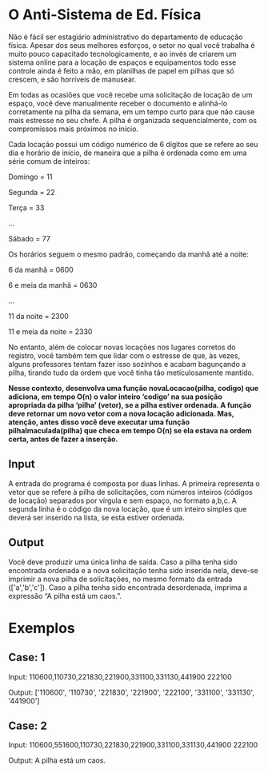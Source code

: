 # O Anti-Sistema de Ed. Física

Não é fácil ser estagiário administrativo do departamento de educação física. Apesar dos seus melhores esforços, o setor no qual você trabalha é muito pouco capacitado tecnologicamente, e ao invés de criarem um sistema online para a locação de espaços e equipamentos todo esse controle ainda é feito a mão, em planilhas de papel em pilhas que só crescem, e são horríveis de manusear.

Em todas as ocasiões que você recebe uma solicitação de locação de um espaço, você deve manualmente receber o documento e alinhá-lo corretamente na pilha da semana, em um tempo curto para que não cause mais estresse no seu chefe. A pilha é organizada sequencialmente, com os compromissos mais próximos no início.

Cada locação possui um código numérico de 6 dígitos que se refere ao seu dia e horário de início, de maneira que a pilha é ordenada como em uma série comum de inteiros:

Domingo = 11

Segunda = 22

Terça = 33

…

Sábado = 77

Os horários seguem o mesmo padrão, começando da manhã até a noite:

6 da manhã = 0600

6 e meia da manhã = 0630

…

11 da noite = 2300

11 e meia da noite = 2330

No entanto, além de colocar novas locações nos lugares corretos do registro, você também tem que lidar com o estresse de que, às vezes, alguns professores tentam fazer isso sozinhos e acabam bagunçando a pilha, tirando tudo da ordem que você tinha tão meticulosamente mantido.

**Nesse contexto, desenvolva uma função novaLocacao(pilha, codigo) que adiciona, em tempo O(n) o valor inteiro ‘codigo’ na sua posição apropriada da pilha ‘pilha’ (vetor), se a pilha estiver ordenada. A função deve retornar um novo vetor com a nova locação adicionada. Mas, atenção, antes disso você deve executar uma função pilhaImaculada(pilha) que checa em tempo O(n) se ela estava na ordem certa, antes de fazer a inserção.**

## Input

A entrada do programa é composta por duas linhas. A primeira representa o vetor que se refere à pilha de solicitações, com números inteiros (códigos de locação) separados por vírgula e sem espaço, no formato a,b,c. A segunda linha é o código da nova locação, que é um inteiro simples que deverá ser inserido na lista, se esta estiver ordenada.

## Output

Você deve produzir uma única linha de saída. Caso a pilha tenha sido encontrada ordenada e a nova solicitação tenha sido inserida nela, deve-se imprimir a nova pilha de solicitações, no mesmo formato da entrada (['a','b','c']). Caso a pilha tenha sido encontrada desordenada, imprima a expressão “A pilha está um caos.”.

# Exemplos

## Case: 1

Input:
110600,110730,221830,221900,331100,331130,441900
222100

Output:
['110600', '110730', '221830', '221900', '222100', '331100', '331130', '441900']

## Case: 2

Input:
110600,551600,110730,221830,221900,331100,331130,441900
222100

Output:
A pilha está um caos.